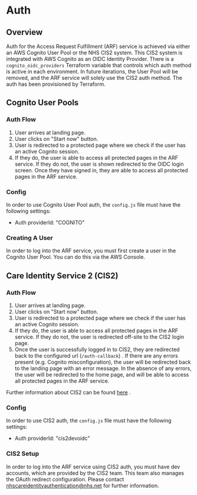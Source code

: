 # Auth

## Overview

Auth for the Access Request Fulfillment (ARF) service is achieved via either an AWS Cognito User Pool or the NHS CIS2
system. This
CIS2
system is integrated with AWS Cognito as an OIDC Identity Provider. There is a `cognito_oidc_providers` Terraform
variable that controls which auth method is active in each environment. In future iterations, the User
Pool will be removed, and the ARF service will solely use the CIS2 auth method. The auth has been
provisioned by Terraform.

## Cognito User Pools

### Auth Flow

1. User arrives at landing page.
2. User clicks on "Start now" button.
3. User is redirected to a protected page where we check if the user has an active Cognito session.
4. If they do, the user is able to access all protected pages in the ARF service. If they do not, the user is shown
   redirected to the OIDC login screen. Once they have signed in, they are able to access all protected pages in the
   ARF service.

### Config

In order to use Cognito User Pool auth, the `config.js` file must have the following settings:

- Auth providerId: "COGNITO"

### Creating A User

In order to log into the ARF service, you must first create a user in the Cognito User Pool. You can do this via the
AWS Console.

## Care Identity Service 2 (CIS2)

### Auth Flow

1. User arrives at landing page.
2. User clicks on "Start now" button.
3. User is redirected to a protected page where we check if the user has an active Cognito session.
4. If they do, the user is able to access all protected pages in the ARF service. If they do not, the user is
   redirected off-site to the CIS2 login page.
5. Once the user is successfully logged in to CIS2, they are redirected back to the configured
   url (`/auth-callback`)
   . If there are any errors present (e.g. Cognito misconfiguration), the user will be redirected back to the landing
   page with an error message. In the absence of any errors, the user will be redirected to the home page, and will be
   able to access all protected pages in the ARF service.

Further information about CIS2 can be
found [here](https://digital.nhs.uk/developer/guides-and-documentation/security-and-authorisation/user-restricted-restful-apis-nhs-cis2-combined-authentication-and-authorisation)
.

### Config

In order to use CIS2 auth, the `config.js` file must have the following settings:

- Auth providerId: "cis2devoidc"

### CIS2 Setup

In order to log into the ARF service using CIS2 auth, you must have dev accounts, which are provided
by the CIS2 team. This team also manages the OAuth redirect configuration. Please contact
nhscareidentityauthentication@nhs.net for further information. 